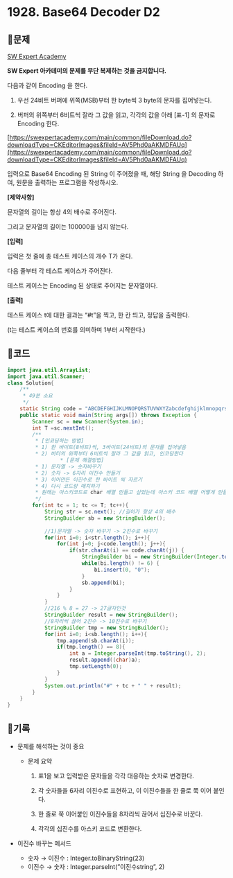 # 1928. Base64 Decoder D2

## 📍문제

[SW Expert Academy](https://swexpertacademy.com/main/code/problem/problemSolverCodeDetail.do)

**SW Expert 아카데미의 문제를 무단 복제하는 것을 금지합니다.**

다음과 같이 Encoding 을 한다.

1. 우선 24비트 버퍼에 위쪽(MSB)부터 한 byte씩 3 byte의 문자를 집어넣는다.

2. 버퍼의 위쪽부터 6비트씩 잘라 그 값을 읽고, 각각의 값을 아래 [표-1] 의 문자로 Encoding 한다.

[https://swexpertacademy.com/main/common/fileDownload.do?downloadType=CKEditorImages&fileId=AV5Phd0aAKMDFAUq](https://swexpertacademy.com/main/common/fileDownload.do?downloadType=CKEditorImages&fileId=AV5Phd0aAKMDFAUq)

입력으로 Base64 Encoding 된 String 이 주어졌을 때, 해당 String 을 Decoding 하여, 원문을 출력하는 프로그램을 작성하시오.

**[제약사항]**

문자열의 길이는 항상 4의 배수로 주어진다.

그리고 문자열의 길이는 100000을 넘지 않는다.

**[입력]**

입력은 첫 줄에 총 테스트 케이스의 개수 T가 온다.

다음 줄부터 각 테스트 케이스가 주어진다.

테스트 케이스는 Encoding 된 상태로 주어지는 문자열이다.

**[출력]**

테스트 케이스 t에 대한 결과는 “#t”을 찍고, 한 칸 띄고, 정답을 출력한다.

(t는 테스트 케이스의 번호를 의미하며 1부터 시작한다.)

## 📍코드

```java
import java.util.ArrayList;
import java.util.Scanner;
class Solution{
    /**
     * 49분 소요
     */
    static String code = "ABCDEFGHIJKLMNOPQRSTUVWXYZabcdefghijklmnopqrstuvwxyz0123456789+/";
    public static void main(String args[]) throws Exception {
        Scanner sc = new Scanner(System.in);
        int T =sc.nextInt();
        /**
         * [인코딩하는 방법]
         * 1) 한 바이트(8비트)씩, 3바이트(24비트)의 문자를 집어넣음
         * 2) 버터의 위쪽부터 6비트씩 잘라 그 값을 읽고, 인코딩한다
				 * [문제 해결방법]
         * 1) 문자열 -> 숫자바꾸기
         * 2) 숫자 -> 6자리 이진수 만들기
         * 3) 이어만든 이진수로 한 바이트 씩 자르기
         * 4) 다시 코드랑 매치하기
         * 원래는 아스키코드로 char 배열 만들고 싶었는데 아스키 코드 배열 어떻게 만들더라 ..
         */
        for(int tc = 1; tc <= T; tc++){
            String str = sc.next(); //길이가 항상 4의 배수
            StringBuilder sb = new StringBuilder();
 
            //1)문자열 -> 숫자 바꾸기 -> 2진수로 바꾸기
            for(int i=0; i<str.length(); i++){
                for(int j=0; j<code.length(); j++){
                    if(str.charAt(i) == code.charAt(j)) {
                        StringBuilder bi = new StringBuilder(Integer.toBinaryString(j));
                        while(bi.length() != 6) {
                            bi.insert(0, "0");
                        }
                        sb.append(bi);
                    }
                }
            }
            //216 % 8 = 27 -> 27글자인것
            StringBuilder result = new StringBuilder();
            //8자리씩 끊어 2진수 -> 10진수로 바꾸기
            StringBuilder tmp = new StringBuilder();
            for(int i=0; i<sb.length(); i++){
                tmp.append(sb.charAt(i));
                if(tmp.length() == 8){
                    int a = Integer.parseInt(tmp.toString(), 2);
                    result.append((char)a);
                    tmp.setLength(0);
                }
            }
            System.out.println("#" + tc + " " + result);
        }
    }
}
```

## 📍기록

- 문제를 해석하는 것이 중요
    - 문제 요약
        
        1. 표1을 보고 입력받은 문자들을 각각 대응하는 숫자로 변경한다.
        
        2. 각 숫자들을 6자리 이진수로 표현하고, 이 이진수들을 한 줄로 쭉 이어 붙인다.
        
        3. 한 줄로 쭉 이어붙인 이진수들을 8자리씩 끊어서 십진수로 바꾼다.
        
        4. 각각의 십진수를 아스키 코드로 변환한다.
        
- 이진수 바꾸는 메서드
    - 숫자 → 이진수 : Integer.toBinaryString(23)
    - 이진수 → 숫자 : Integer.parseInt(”이진수string”, 2)
